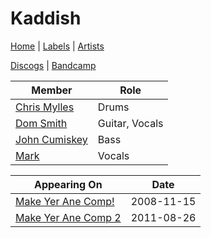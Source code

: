 # Kaddish

[Home](../index.md) | [Labels](../labels.md) | [Artists](../artists.md)

[Discogs](https://www.discogs.com/artist/2119927-Kaddish) | [Bandcamp](https://kaddishuk.bandcamp.com/)

| Member | Role |
|---|---|
| [Chris Mylles](chris-mylles.md) | Drums |
| [Dom Smith](dom-smith.md) | Guitar, Vocals |
| [John Cumiskey](john-cumiskey.md) | Bass |
| [Mark](mark-148.md) | Vocals |

| Appearing On | Date |
|---|---|
[Make Yer Ane Comp!](../releases/various-make-yer-ane-comp.md)  | 2008-11-15 |
[Make Yer Ane Comp 2](../releases/various-make-yer-ane-comp-2.md)  | 2011-08-26 |